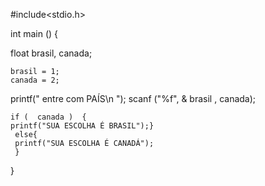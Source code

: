 #include<stdio.h>

int main ()
 {
 
 
   float brasil, canada;
   
    brasil = 1;
    canada = 2;

printf(" entre com PAÍS\n ");
 scanf ("%f",  & brasil , canada);

    if (  canada )  {
    printf("SUA ESCOLHA É BRASIL");}
     else{
     printf("SUA ESCOLHA É CANADÁ");
     }




}




